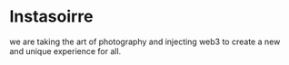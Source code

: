 # Instasoirre
we are taking the art of photography and injecting web3 to create a new and unique experience for all.
